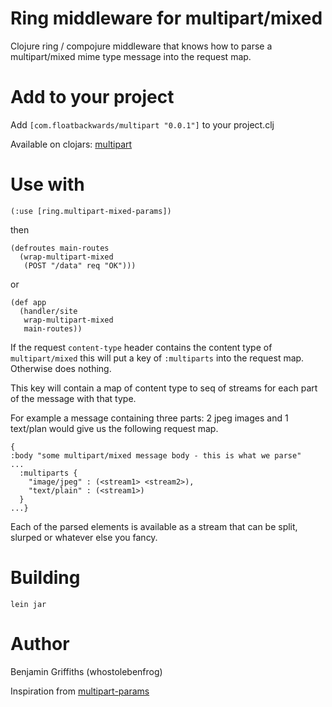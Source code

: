 # Ring middleware for multipart/mixed #

Clojure ring / compojure middleware that knows how to parse a multipart/mixed mime type message into the request map.

# Add to your project #

Add `[com.floatbackwards/multipart "0.0.1"]` to your project.clj

Available on clojars: [multipart](https://clojars.org/com.floatbackwards/multipart)

# Use with #

    (:use [ring.multipart-mixed-params])

then

    (defroutes main-routes
      (wrap-multipart-mixed
       (POST "/data" req "OK")))

or 

    (def app
      (handler/site
       wrap-multipart-mixed
       main-routes))

If the request `content-type` header contains the content type of `multipart/mixed` this will put a key of `:multiparts` into the request map. Otherwise does nothing.

This key will contain a map of content type to seq of streams for each part of the message with that type.

For example a message containing three parts: 2 jpeg images and 1 text/plan would give us the following request map.

    {
    :body "some multipart/mixed message body - this is what we parse"
    ... 
      :multiparts {
        "image/jpeg" : (<stream1> <stream2>),
        "text/plain" : (<stream1>)
      }
    ...}

Each of the parsed elements is available as a stream that can be split, slurped or whatever else you fancy.

# Building #

`lein jar`

# Author #

Benjamin Griffiths (whostolebenfrog)

Inspiration from [multipart-params](https://github.com/mmcgrana/ring/blob/master/ring-core/src/ring/middleware/multipart_params.clj)
